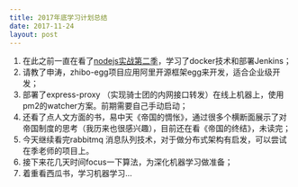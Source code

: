 ```yaml
---
title: 2017年底学习计划总结
date: 2017-11-24
layout: post
---
```


1. 在此之前一直在看了[nodejs实战第二季](http://nodejs.ucdok.com/)，学习了docker技术和部署Jenkins；
2. 请教了申涛，zhibo-egg项目应用阿里开源框架egg来开发，适合企业级开发；
3. 部署了express-proxy （实现骑士团的内网接口转发）在线上机器上，使用pm2的watcher方案。前期需要自己手动启动；
4. 还看了点人文方面的书，易中天《帝国的惆怅》，通过很多个横断面展示了对帝国制度的思考（我历来也很感兴趣），目前还在看《帝国的终结》，未读完；
5. 今天继续看完rabbitmq 消息队列技术，对于做分布式架构有启发，可以尝试在季老师的项目上。
6. 接下来花几天时间focus一下算法，为深化机器学习做准备；
7. 着重看西瓜书，学习机器学习...
